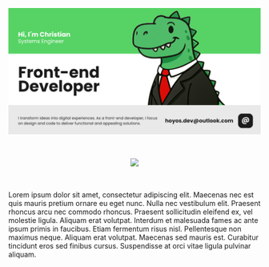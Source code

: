 <p align="center">
  <img src="./assets/readme.png" alt="Banner GitHub" width="1200"/>
</p>

<br>

<p align="center">
  <a href="https://skillicons.dev">
    <img src="https://skillicons.dev/icons?i=angular,react,ts,sass,fastapi,nodejs,vue,tailwind,html,figma,kotlin,linux,css,js, " />
  </a>
</p>

<br>

<p>
Lorem ipsum dolor sit amet, consectetur adipiscing elit. Maecenas nec est quis mauris pretium ornare eu eget nunc. Nulla nec vestibulum elit. Praesent rhoncus arcu nec commodo rhoncus. Praesent sollicitudin eleifend ex, vel molestie ligula. Aliquam erat volutpat. Interdum et malesuada fames ac ante ipsum primis in faucibus. Etiam fermentum risus nisl. Pellentesque non maximus neque. Aliquam erat volutpat. Maecenas sed mauris est. Curabitur tincidunt eros sed finibus cursus. Suspendisse at orci vitae ligula pulvinar aliquam. 
</p>






 




